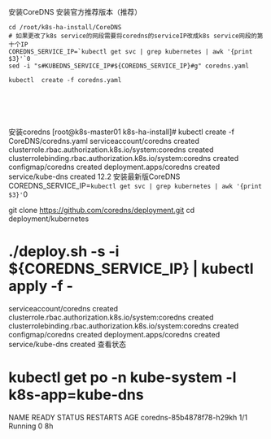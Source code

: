 安装CoreDNS
安装官方推荐版本（推荐）
```shell
cd /root/k8s-ha-install/CoreDNS
# 如果更改了k8s service的网段需要将coredns的serviceIP改成k8s service网段的第十个IP
COREDNS_SERVICE_IP=`kubectl get svc | grep kubernetes | awk '{print $3}'`0
sed -i "s#KUBEDNS_SERVICE_IP#${COREDNS_SERVICE_IP}#g" coredns.yaml

kubectl  create -f coredns.yaml 
```

```shell

```
```shell

```
```shell

```
```shell

```
```shell

```





安装coredns
[root@k8s-master01 k8s-ha-install]# kubectl  create -f CoreDNS/coredns.yaml 
serviceaccount/coredns created
clusterrole.rbac.authorization.k8s.io/system:coredns created
clusterrolebinding.rbac.authorization.k8s.io/system:coredns created
configmap/coredns created
deployment.apps/coredns created
service/kube-dns created
12.2 	 安装最新版CoreDNS
COREDNS_SERVICE_IP=`kubectl get svc | grep kubernetes | awk '{print $3}'`0


git clone https://github.com/coredns/deployment.git
cd deployment/kubernetes
# ./deploy.sh -s -i ${COREDNS_SERVICE_IP} | kubectl apply -f -
serviceaccount/coredns created
clusterrole.rbac.authorization.k8s.io/system:coredns created
clusterrolebinding.rbac.authorization.k8s.io/system:coredns created
configmap/coredns created
deployment.apps/coredns created
service/kube-dns created
查看状态
 # kubectl get po -n kube-system -l k8s-app=kube-dns
NAME                       READY   STATUS    RESTARTS   AGE
coredns-85b4878f78-h29kh   1/1     Running   0          8h
